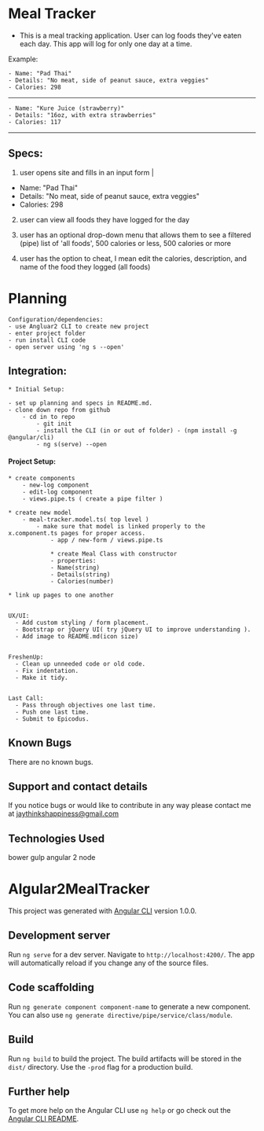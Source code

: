 

# Meal Tracker

  - This is a meal tracking application.  User can log foods they've eaten each day.  This app will log for only one day at a time.

  Example:

    - Name: "Pad Thai"
    - Details: "No meat, side of peanut sauce, extra veggies"
    - Calories: 298
  ---------

    - Name: "Kure Juice (strawberry)"
    - Details: "16oz, with extra strawberries"
    - Calories: 117
  ---------
##  Specs:
  1. user opens site and fills in an input form |
  - Name: "Pad Thai"
  - Details: "No meat, side of peanut sauce, extra veggies"
  - Calories: 298

  2. user can view all foods they have logged for the day

  3. user has an optional drop-down menu that allows them to see a filtered (pipe) list of 'all foods', 500 calories or less, 500 calories or more

  4. user has the option to cheat, I mean edit the calories, description, and name of the food they logged (all foods)

# Planning
    Configuration/dependencies:
    - use Angluar2 CLI to create new project
    - enter project folder
    - run install CLI code
    - open server using 'ng s --open'



##  Integration:

    * Initial Setup:

    - set up planning and specs in README.md.
    - clone down repo from github
        - cd in to repo
            - git init
            - install the CLI (in or out of folder) - (npm install -g @angular/cli)
            - ng s(serve) --open


####  Project Setup:



    * create components
        - new-log component
        - edit-log component
        - views.pipe.ts ( create a pipe filter )

    * create new model
        - meal-tracker.model.ts( top level )
            - make sure that model is linked properly to the x.component.ts pages for proper access.
                - app / new-form / views.pipe.ts

                * create Meal Class with constructor
                - properties:
                - Name(string)
                - Details(string)
                - Calories(number)

    * link up pages to one another


    UX/UI:
      - Add custom styling / form placement.
      - Bootstrap or jQuery UI( try jQuery UI to improve understanding ).
      - Add image to README.md(icon size)


    FreshenUp:
      - Clean up unneeded code or old code.
      - Fix indentation.
      - Make it tidy.


    Last Call:
      - Pass through objectives one last time.
      - Push one last time.
      - Submit to Epicodus.


## Known Bugs

There are no known bugs.

## Support and contact details

If you notice bugs or would like to contribute in any way please contact me at jaythinkshappiness@gmail.com

## Technologies Used
  bower
  gulp
  angular 2
  node



# Algular2MealTracker

This project was generated with [Angular CLI](https://github.com/angular/angular-cli) version 1.0.0.

## Development server

Run `ng serve` for a dev server. Navigate to `http://localhost:4200/`. The app will automatically reload if you change any of the source files.

## Code scaffolding

Run `ng generate component component-name` to generate a new component. You can also use `ng generate directive/pipe/service/class/module`.

## Build

Run `ng build` to build the project. The build artifacts will be stored in the `dist/` directory. Use the `-prod` flag for a production build.

## Further help

To get more help on the Angular CLI use `ng help` or go check out the [Angular CLI README](https://github.com/angular/angular-cli/blob/master/README.md).
